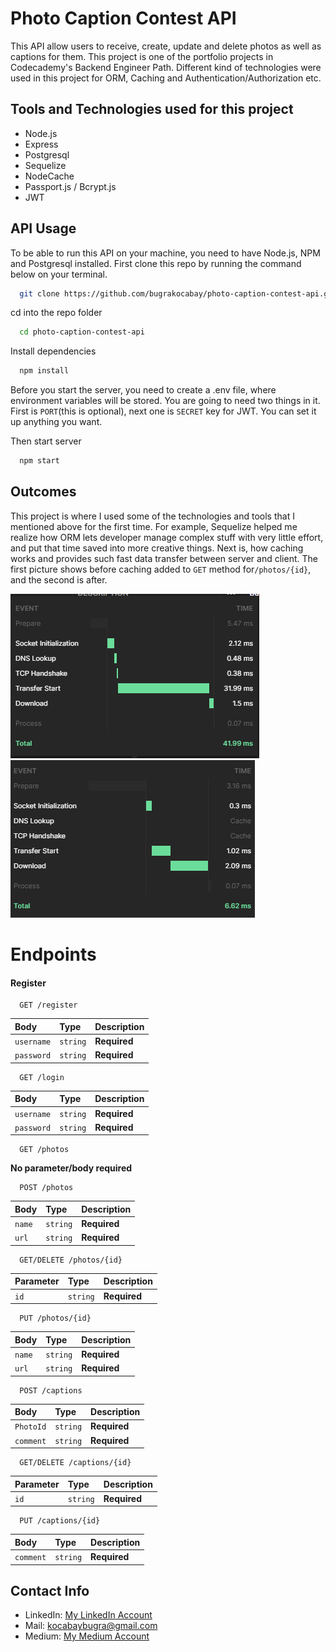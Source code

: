 
# Photo Caption Contest API

This API allow users to receive, create, update and delete photos as well as captions for them. This project is one of the portfolio projects in Codecademy's Backend Engineer Path. Different kind of technologies were used in this project for ORM, Caching and Authentication/Authorization etc.


## Tools and Technologies used for this project

- Node.js
- Express
- Postgresql
- Sequelize
- NodeCache
- Passport.js / Bcrypt.js
- JWT

  
## API Usage

To be able to run this API on your machine, you need to have Node.js, NPM and Postgresql installed. First clone this repo by running the command below on your terminal.

```bash
  git clone https://github.com/bugrakocabay/photo-caption-contest-api.git
```

cd into the repo folder

```bash
  cd photo-caption-contest-api
```

Install dependencies

```bash
  npm install
```
Before you start the server, you need to create a .env file, where environment variables will be stored. You are going to need two things in it. First is `PORT`(this is optional), next one is `SECRET` key for JWT. You can set it up anything you want.


Then start server

```bash
  npm start
```


## Outcomes

This project is where I used some of the technologies and tools that I mentioned above for the first time. For example, Sequelize helped me realize how ORM lets developer manage complex stuff with very little effort, and put that time saved into more creative things.
Next is, how caching works and provides such fast data transfer between server and client. The first picture shows before caching added to `GET` method for`/photos/{id}`, and the second is after.

![photo](https://github.com/bugrakocabay/photo-caption-contest-api/blob/main/public/images/cache-before.png?raw=true)
![photo2](https://github.com/bugrakocabay/photo-caption-contest-api/blob/main/public/images/cache-after.png?raw=true)
# Endpoints
#### Register

```http
  GET /register
```

| Body | Type     | Description                       |
| :-------- | :------- | :-------------------------------- |
| `username`      | `string` | **Required**  |
| `password`      | `string` | **Required**  |

```http
  GET /login
```

| Body | Type     | Description                       |
| :-------- | :------- | :-------------------------------- |
| `username`      | `string` | **Required**  |
| `password`      | `string` | **Required**  |

```http
  GET /photos
```

**No parameter/body required**


```http
  POST /photos
```

| Body | Type     | Description                       |
| :-------- | :------- | :-------------------------------- |
| `name`      | `string` | **Required**  |
| `url`      | `string` | **Required**  |

```http
  GET/DELETE /photos/{id}
```

| Parameter | Type     | Description                       |
| :-------- | :------- | :-------------------------------- |
| `id`      | `string` | **Required**  |

```http
  PUT /photos/{id}
```

| Body | Type     | Description                       |
| :-------- | :------- | :-------------------------------- |
| `name`      | `string` | **Required**  |
| `url`      | `string` | **Required**  |

```http
  POST /captions
```

| Body | Type     | Description                       |
| :-------- | :------- | :-------------------------------- |
| `PhotoId`      | `string` | **Required**  |
| `comment`      | `string` | **Required**  |

```http
  GET/DELETE /captions/{id}
```

| Parameter | Type     | Description                       |
| :-------- | :------- | :-------------------------------- |
| `id`      | `string` | **Required**  |

```http
  PUT /captions/{id}
```

| Body | Type     | Description                       |
| :-------- | :------- | :-------------------------------- |
| `comment`      | `string` | **Required**  |

## Contact Info
- LinkedIn: [My LinkedIn Account](https://www.linkedin.com/in/bu%C4%9Fra-kocabay-91062a193/)
- Mail: kocabaybugra@gmail.com
- Medium: [My Medium Account](https://medium.com/@kocabaybugra/what-is-orm-implementing-orm-with-sequelize-using-node-js-and-postgres-e4a0a65bb6e)

